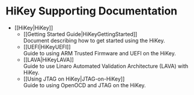 # HiKey Supporting Documentation

- [[HiKey|HiKey]]
  - [[Getting Started Guide|HiKeyGettingStarted]]
    <br/>Document describing how to get started using the HiKey.
  - [[UEFI|HiKeyUEFI]]
    <br/>Guide to using ARM Trusted Firmware and UEFI on the HiKey.
  - [[LAVA|HiKeyLAVA]]
    <br/>Guide to use Linaro Automated Validation Architecture (LAVA) with HiKey.
  - [[Using JTAG on HiKey|JTAG-on-HiKey]]
    <br/>Guide to using OpenOCD and JTAG on the HiKey.
